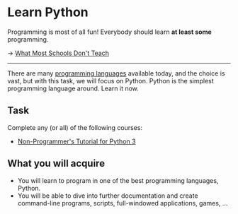 Learn Python
============

Programming is most of all fun! Everybody should learn **at least some** programming.

→ [What Most Schools Don't Teach](http://www.youtube.com/watch?v=nKIu9yen5nc)

------------------------------------------------------------------------------

There are many [programming languages](http://en.wikipedia.org/wiki/Programming_language)
available today, and the choice is vast, but with this task, we will focus
on Python. Python is the simplest programming language around. Learn it now.

Task
----
Complete any (or all) of the following courses:
* [Non-Programmer's Tutorial for Python 3](http://en.wikibooks.org/wiki/Non-Programmer%27s_Tutorial_for_Python_3)

What you will acquire
---------------------
* You will learn to program in one of the best programming languages, Python.
* You will be able to dive into further documentation and create command-line
  programs, scripts, full-windowed applications, games, ...
